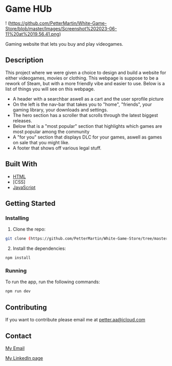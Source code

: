 # Game HUb

! (https://github.com/PetterMartin/White-Game-Store/blob/master/Images/Screenshot%202023-06-11%20at%2019.56.41.png)

Gaming website that lets you buy and play videogames.

## Description

This project where we were given a choice to design and build a website for either videogames, movies or clothing. 
This webpage is suppose to be a rework of Steam, but with a more friendly vibe and easier to use.
Below is a list of things you will see on this webpage.

- A header with a searchbar aswell as a cart and the user sprofile picture
- On the left is the nav-bar that takes you to "home", "friends", your gaming library, your downloads and settings.
- The hero section has a scroller that scrolls through the latest biggest releases.
- Below that is a "most popular" section that highlights which games are most popular among the community
- A "for you" section that displays DLC for your games, aswell as games on sale that you might like. 
- A footer that shows off various legal stuff.

## Built With

- [HTML](https://html.com/)
- [CSS]
- [JavaScript](https://www.javascript.com/)

## Getting Started

### Installing

1. Clone the repo:

```bash
git clone (https://github.com/PetterMartin/White-Game-Store/tree/master)
```

2. Install the dependencies:

```
npm install 
```

### Running

To run the app, run the following commands:

```bash
npm run dev
```

## Contributing

If you want to contribute please email me at petter.aa@icloud.com

## Contact

[My Email](petter.aa@icloud.com)

[My LinkedIn page](https://www.linkedin.com/in/petter-%C3%A5nderbakk-9776431b6/)
